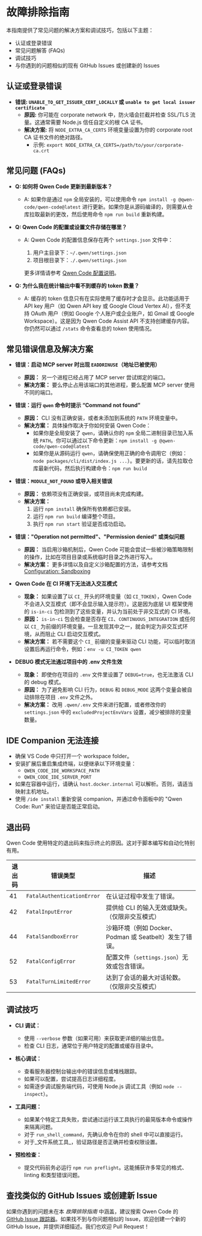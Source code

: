 # 故障排除指南

本指南提供了常见问题的解决方案和调试技巧，包括以下主题：

- 认证或登录错误
- 常见问题解答 (FAQs)
- 调试技巧
- 与你遇到的问题相似的现有 GitHub Issues 或创建新的 Issues

## 认证或登录错误

- **错误: `UNABLE_TO_GET_ISSUER_CERT_LOCALLY` 或 `unable to get local issuer certificate`**
  - **原因:** 你可能在 corporate network 中，防火墙会拦截并检查 SSL/TLS 流量。这通常需要 Node.js 信任自定义的根 CA 证书。
  - **解决方案:** 将 `NODE_EXTRA_CA_CERTS` 环境变量设置为你的 corporate root CA 证书文件的绝对路径。
    - 示例: `export NODE_EXTRA_CA_CERTS=/path/to/your/corporate-ca.crt`

## 常见问题 (FAQs)

- **Q: 如何将 Qwen Code 更新到最新版本？**
  - A: 如果你是通过 `npm` 全局安装的，可以使用命令 `npm install -g @qwen-code/qwen-code@latest` 进行更新。如果你是从源码编译的，则需要从仓库拉取最新的更改，然后使用命令 `npm run build` 重新构建。

- **Q: Qwen Code 的配置或设置文件存储在哪里？**
  - A: Qwen Code 的配置信息保存在两个 `settings.json` 文件中：
    1. 用户主目录下：`~/.qwen/settings.json`
    2. 项目根目录下：`./.qwen/settings.json`

    更多详情请参考 [Qwen Code 配置说明](./cli/configuration.md)。

- **Q: 为什么我在统计输出中看不到缓存的 token 数量？**
  - A: 缓存的 token 信息只有在实际使用了缓存时才会显示。此功能适用于 API key 用户（如 Qwen API key 或 Google Cloud Vertex AI），但不支持 OAuth 用户（例如 Google 个人账户或企业账户，如 Gmail 或 Google Workspace）。这是因为 Qwen Code Assist API 不支持创建缓存内容。你仍然可以通过 `/stats` 命令查看总的 token 使用情况。

## 常见错误信息及解决方案

- **错误：启动 MCP server 时出现 `EADDRINUSE`（地址已被使用）**
  - **原因：** 另一个进程已经占用了 MCP server 尝试绑定的端口。
  - **解决方案：**
    要么停止占用该端口的其他进程，要么配置 MCP server 使用不同的端口。

- **错误：运行 `qwen` 命令时提示 “Command not found”**
  - **原因：** CLI 没有正确安装，或者未添加到系统的 `PATH` 环境变量中。
  - **解决方案：**
    具体操作取决于你如何安装 Qwen Code：
    - 如果你是全局安装了 `qwen`，请确认你的 `npm` 全局二进制目录已加入系统 `PATH`。你可以通过以下命令更新：`npm install -g @qwen-code/qwen-code@latest`
    - 如果你是从源码运行 `qwen`，请确保使用正确的命令调用它（例如：`node packages/cli/dist/index.js ...`）。要更新的话，请先拉取仓库最新代码，然后执行构建命令：`npm run build`

- **错误：`MODULE_NOT_FOUND` 或导入相关错误**
  - **原因：** 依赖项没有正确安装，或项目尚未完成构建。
  - **解决方案：**
    1. 运行 `npm install` 确保所有依赖都已安装。
    2. 运行 `npm run build` 编译整个项目。
    3. 执行 `npm run start` 验证是否成功启动。

- **错误："Operation not permitted"、"Permission denied" 或类似问题**
  - **原因：** 当启用沙箱机制后，Qwen Code 可能会尝试一些被沙箱策略限制的操作，比如在项目目录或系统临时目录之外进行写入。
  - **解决方案：** 更多详情以及自定义沙箱配置的方法，请参考文档 [Configuration: Sandboxing](./cli/configuration.md#sandboxing)

- **Qwen Code 在 CI 环境下无法进入交互模式**
  - **现象：** 如果设置了以 `CI_` 开头的环境变量（如 `CI_TOKEN`），Qwen Code 不会进入交互模式（即不会显示输入提示符）。这是因为底层 UI 框架使用的 `is-in-ci` 包检测到了这些变量，并认为当前处于非交互式的 CI 环境。
  - **原因：** `is-in-ci` 包会检查是否存在 `CI`、`CONTINUOUS_INTEGRATION` 或任何以 `CI_` 为前缀的环境变量。一旦发现其中之一，就会判定为非交互式环境，从而阻止 CLI 启动交互模式。
  - **解决方案：** 若不需要这个 `CI_` 前缀的变量来驱动 CLI 功能，可以临时取消设置后再运行命令，例如：`env -u CI_TOKEN qwen`

- **DEBUG 模式无法通过项目中的 .env 文件生效**
  - **现象：** 即使你在项目的 `.env` 文件里设置了 `DEBUG=true`，也无法激活 CLI 的 debug 模式。
  - **原因：** 为了避免影响 CLI 行为，`DEBUG` 和 `DEBUG_MODE` 这两个变量会被自动排除在项目 `.env` 文件之外。
  - **解决方案：** 改用 `.qwen/.env` 文件来进行配置，或者修改你的 `settings.json` 中的 `excludedProjectEnvVars` 设置，减少被排除的变量数量。

## IDE Companion 无法连接

- 确保 VS Code 中只打开一个 workspace folder。
- 安装扩展后重启集成终端，以便继承以下环境变量：
  - `QWEN_CODE_IDE_WORKSPACE_PATH`
  - `QWEN_CODE_IDE_SERVER_PORT`
- 如果在容器中运行，请确认 `host.docker.internal` 可以解析。否则，请适当映射主机地址。
- 使用 `/ide install` 重新安装 companion，并通过命令面板中的 "Qwen Code: Run" 来验证是否能正常启动。

## 退出码

Qwen Code 使用特定的退出码来指示终止的原因。这对于脚本编写和自动化特别有用。

| 退出码 | 错误类型                   | 描述                                                                                           |
| ------ | -------------------------- | ---------------------------------------------------------------------------------------------- |
| 41     | `FatalAuthenticationError` | 在认证过程中发生了错误。                                                                       |
| 42     | `FatalInputError`          | 提供给 CLI 的输入无效或缺失。（仅限非交互模式）                                                 |
| 44     | `FatalSandboxError`        | 沙箱环境（例如 Docker、Podman 或 Seatbelt）发生了错误。                                         |
| 52     | `FatalConfigError`         | 配置文件（`settings.json`）无效或包含错误。                                                    |
| 53     | `FatalTurnLimitedError`    | 达到了会话的最大对话轮数。（仅限非交互模式）                                                   |

## 调试技巧

- **CLI 调试：**
  - 使用 `--verbose` 参数（如果可用）来获取更详细的输出信息。
  - 检查 CLI 日志，通常位于用户特定的配置或缓存目录中。

- **核心调试：**
  - 查看服务器控制台输出中的错误信息或堆栈跟踪。
  - 如果可以配置，尝试提高日志详细程度。
  - 如需逐步调试服务端代码，可使用 Node.js 调试工具（例如 `node --inspect`）。

- **工具问题：**
  - 如果某个特定工具失败，尝试通过运行该工具执行的最简版本命令或操作来隔离问题。
  - 对于 `run_shell_command`，先确认命令在你的 shell 中可以直接运行。
  - 对于_文件系统工具_，验证路径是否正确并检查权限设置。

- **预检检查：**
  - 提交代码前务必运行 `npm run preflight`。这能捕获许多常见的格式、linting 和类型错误问题。

## 查找类似的 GitHub Issues 或创建新 Issue

如果你遇到的问题未在本 _故障排除指南_ 中涵盖，建议搜索 Qwen Code 的 [GitHub Issue 跟踪器](https://github.com/QwenLM/qwen-code/issues)。如果找不到与你问题相似的 Issue，欢迎创建一个新的 GitHub Issue，并提供详细描述。我们也欢迎 Pull Request！
